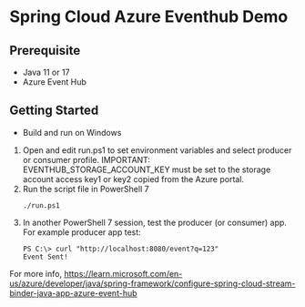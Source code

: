 # Spring Cloud Azure Eventhub Demo 

## Prerequisite
* Java 11 or 17
* Azure Event Hub 


## Getting Started

* Build and run on Windows
1. Open and edit run.ps1 to set environment variables and select producer or consumer profile.
   IMPORTANT: EVENTHUB_STORAGE_ACCOUNT_KEY must be set to the storage account access key1 or key2 copied from the Azure portal.
3. Run the script file in PowerShell 7
    ```
    ./run.ps1
    ```
4. In another PowerShell 7 session, test the producer (or consumer) app.
   For example producer app test:
    ```
    PS C:\> curl "http://localhost:8080/event?q=123"
    Event Sent!
    ```

For more info, https://learn.microsoft.com/en-us/azure/developer/java/spring-framework/configure-spring-cloud-stream-binder-java-app-azure-event-hub 

